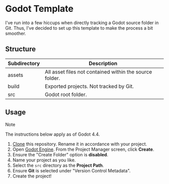 # Godot Template

I've run into a few hiccups when directly tracking a Godot source folder in Git.
Thus, I've decided to set up this template to make the process a bit smoother.

## Structure

| Subdirectory | Description |
| --- | --- |
| assets | All asset files not contained within the source folder. |
| build | Exported projects. Not tracked by Git. |
| src | Godot root folder. |

## Usage

> [!NOTE]
> The instructions below apply as of Godot 4.4.

1. [Clone](https://docs.github.com/en/repositories/creating-and-managing-repositories/cloning-a-repository) this repository. Rename it in accordance with your project.
2. Open [Godot Engine](https://godotengine.org). From the Project Manager screen, click **Create**.
3. Ensure the "Create Folder" option is **disabled**.
4. Name your project as you like.
5. Select the `src` directory as the **Project Path**.
6. Ensure **Git** is selected under "Version Control Metadata".
7. Create the project!
